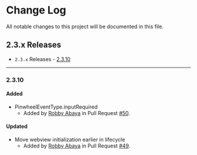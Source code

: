 # Change Log

All notable changes to this project will be documented in this file.

## 2.3.x Releases

- `2.3.x` Releases - [2.3.10](#2310)

---

### 2.3.10

#### Added

- PinwheelEventType.inputRequired
  - Added by [Robby Abaya](https://github.com/rawbee) in Pull Request [#50](https://github.com/underdog-tech/pinwheel-ios-sdk/pull/50).

#### Updated

- Move webview initialization earlier in lifecycle
  - Added by [Robby Abaya](https://github.com/rawbee) in Pull Request [#49](https://github.com/underdog-tech/pinwheel-ios-sdk/pull/49).

